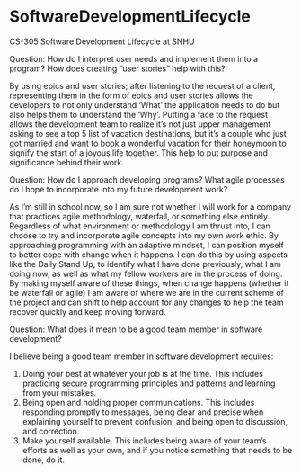 # SoftwareDevelopmentLifecycle
CS-305 Software Development Lifecycle at SNHU

Question: How do I interpret user needs and implement them into a program? How does creating “user stories” help with this?

By using epics and user stories; after listening to the request of a client, representing them in the form of epics and user stories allows the developers to not only understand ‘What’ the application needs to do but also helps them to understand the ‘Why’. Putting a face to the request allows the development team to realize it’s not just upper management asking to see a top 5 list of vacation destinations, but it’s a couple who just got married and want to book a wonderful vacation for their honeymoon to signify the start of a joyous life together. This help to put purpose and significance behind their work. 

Question: How do I approach developing programs? What agile processes do I hope to incorporate into my future development work?

As I’m still in school now, so I am sure not whether I will work for a company that practices agile methodology, waterfall, or something else entirely. Regardless of what environment or methodology I am thrust into, I can choose to try and incorporate agile concepts into my own work ethic. By approaching programming with an adaptive mindset, I can position myself to better cope with change when it happens. I can do this by using aspects like the Daily Stand Up, to identify what I have done previously, what I am doing now, as well as what my fellow workers are in the process of doing. By making myself aware of these things, when change happens (whether it be waterfall or agile) I am aware of where we are in the current scheme of the project and can shift to help account for any changes to help the team recover quickly and keep moving forward.

Question: What does it mean to be a good team member in software development?

I believe being a good team member in software development requires: 
1)	Doing your best at whatever your job is at the time. This includes practicing secure programming principles and patterns and learning from your mistakes.
2)	Being open and holding proper communications. This includes responding promptly to messages, being clear and precise when explaining yourself to prevent confusion, and being open to discussion, and correction.
3)	Make yourself available. This includes being aware of your team’s efforts as well as your own, and if you notice something that needs to be done, do it. 
